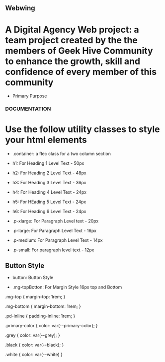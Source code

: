 ## Webwing

# A Digital Agency Web project: a team project created by the the members of Geek Hive Community to enhance the growth, skill and confidence of every member of this community

- Primary Purpose

### DOCUMENTATION

# Use the follow utility classes to style your html elements

- .container: a flec class for a two column section

- h1: For Heading 1 Level Text - 50px

- h2: For Heading 2 Level Text - 48px

- h3: For Heading 3 Level Text - 36px

- h4: For Heading 4 Level Text - 24px

- h5: For HEading 5 Level Text - 24px

- h6: For Heading 6 Level Text - 24px

- .p-xlarge: For Paragraph Level text - 20px

- .p-large: For Paragraph Level Text - 16px

- .p-medium: For Paragraph Level Text - 14px

- .p-small: For paragraph level text - 12px

## Button Style

- button: Button Style

- .mg-topBotton: For Margin Style 16px top and Bottom

.mg-top {
margin-top: 1rem;
}

.mg-bottom {
margin-bottom: 1rem;
}

.pd-inline {
padding-inline: 1rem;
}

.primary-color {
color: var(--primary-color);
}

.grey {
color: var(--grey);
}

.black {
color: var(--black);
}

.white {
color: var(--white)
}
